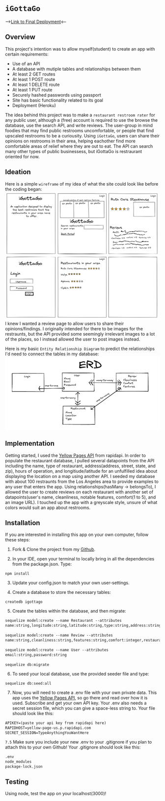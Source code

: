# `iGottaGo` 
-->[Link to Final Deployment](https://igottago-restroom-rater.herokuapp.com/)<--

## Overview
This project's intention was to allow myself(student) to create an app with certain requirements:
- Use of an API
- A database with mutiple tables and relationships between them
- At least 2 GET routes
- At least 1 POST route
- At least 1 DELETE route
- At least 1 PUT route
- Securely hashed passwords using passport
- Site has basic functionality related to its goal
- Deployment (Heroku)

The idea behind this project was to make a `restaurant restroom rater`  for any public user, although a (free) account is required to use the browse the database, use the search API, and write reviews. The user-group in mind foodies that may find public restrooms uncomfortable, or people that find upscaled restrooms to be a curiousity. Using `iGottaGo`, users can share their opinions on restrooms in their area, helping eachother find more comfortable areas of relief where they are out to eat. The API can search many other types of public businessess, but iGottaGo is restraurant oriented for now.

## Ideation
Here is a simple `wireframe` of my idea of what the site could look like before the coding began:
![wireframe](./public/images/iGottaWire2.png)
<br>
I knew I wanted a review page to allow users to share their opinions/findings. I originally intended for there to be images for the restraunts, but the API provided some seemingly irrelevant images to a lot of the places, so I instead allowed the user to post images instead.

Here is my basic `Entity Relationship Diagram` to predict the relationships I'd need to connect the tables in my database:
![ERD](./public/images/erd.png)
<br>

## Implementation
Getting started, I used the [Yellow Pages API](https://rapidapi.com/dodocr7/api/yellow-page-us) from rapidapi. In order to populate the restaurant database, I pulled several datapoints from the API including the name, type of restaurant, address(address, street, state, and zip), hours of operation, and longitiude/latitude for an unfulfilled idea about displaying the location on a map using another API. I seeded my database with about 100 restraunts from the Los Angeles area to provide examples to any user that enters the app. Using relationships(hasMany -> belongsTo), I allowed the user to create reviews on each restaurant with another set of datapoints(user's name, cleanliness, notable features, comfort(1 to 5), and an image URL). I touched up the app with a greyscale style, unsure of what colors would suit an app about restrooms.

## Installation
If you are interested in installing this app on your own computer, follow these steps:

1. Fork & Clone the project from my [Github](https://github.com/Coreyimurphy91/iGottaGo).

2. In your IDE, open your terminal to locally bring in all the dependencies from the package.json. Type:
```text
npm install
```

3. Update your config.json to match your own user-settings.

4. Create a database to store the necessary tables:
```text
createdb igottago
```

5. Create the tables within the database, and then migrate:
```text
sequelize model:create --name Restaurant --attributes name:string,longitude:string,latitude:string,type:string,address:string,hours:string

sequelize model:create --name Review --attributes name:string,cleanliness:string,features:string,comfort:integer,restaurantId:string,userId:string

sequelize model:create --name User --attributes email:string,password:string

sequelize db:migrate
```

6. To seed your local database, use the provided seeder file and type:
```text
sequelize db:seed:all
```

7. Now, you will need to create a .env file with your own private data. This app uses the [Yellow Pages API](https://rapidapi.com/dodocr7/api/yellow-page-us), so go there and read over how it is used. Subscribe and get your own API key. Your .env also needs a secret session file, which you can give a space-less string to. Your file should look like this:
```text
APIKEY=(paste your api key from rapidapi here)
RAPIDHOST=yellow-page-us.p.rapidapi.com
SECRET_SESSION=TypeAnythingYouWantHere
```

`7.5` Make sure you include your new .env to your .gitignore if you plan to attach this to your own Github! Your .gitignore should look like this:
```text
.env
node_modules
package-lock.json
```

## Testing
Using node, test the app on your localhost(3000)!